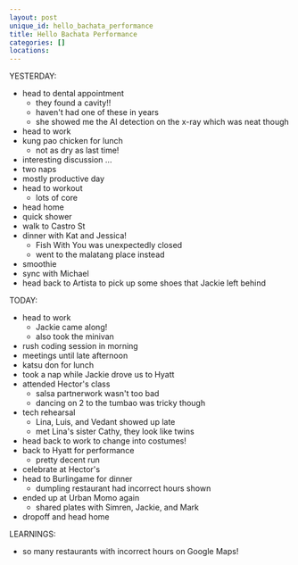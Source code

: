 ```yaml
---
layout: post
unique_id: hello_bachata_performance
title: Hello Bachata Performance
categories: []
locations: 
---
```


YESTERDAY:
* head to dental appointment
  * they found a cavity!!
  * haven't had one of these in years
  * she showed me the AI detection on the x-ray which was neat though
* head to work
* kung pao chicken for lunch
  * not as dry as last time!
* interesting discussion ...
* two naps
* mostly productive day
* head to workout
  * lots of core
* head home
* quick shower
* walk to Castro St
* dinner with Kat and Jessica!
  * Fish With You was unexpectedly closed
  * went to the malatang place instead
* smoothie
* sync with Michael
* head back to Artista to pick up some shoes that Jackie left behind

TODAY:
* head to work
  * Jackie came along!
  * also took the minivan
* rush coding session in morning
* meetings until late afternoon
* katsu don for lunch
* took a nap while Jackie drove us to Hyatt
* attended Hector's class
  * salsa partnerwork wasn't too bad
  * dancing on 2 to the tumbao was tricky though
* tech rehearsal
  * Lina, Luis, and Vedant showed up late
  * met Lina's sister Cathy, they look like twins
* head back to work to change into costumes!
* back to Hyatt for performance
  * pretty decent run
* celebrate at Hector's
* head to Burlingame for dinner
  * dumpling restaurant had incorrect hours shown
* ended up at Urban Momo again
  * shared plates with Simren, Jackie, and Mark
* dropoff and head home

LEARNINGS:
* so many restaurants with incorrect hours on Google Maps!
